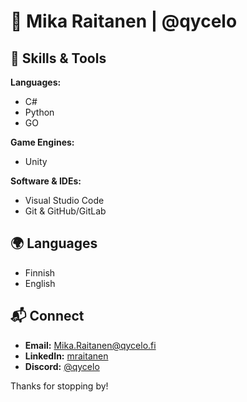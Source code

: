# 👾 Mika Raitanen | @qycelo 

## 🔧 Skills & Tools  

**Languages:**  
- C#  
- Python
- GO

**Game Engines:**  
- Unity  

**Software & IDEs:**  
- Visual Studio Code  
- Git & GitHub/GitLab  

## 🌍 Languages  
- Finnish  
- English  

## 📬 Connect  
- **Email:** [Mika.Raitanen@qycelo.fi](mailto:Mika.Raitanen@qycelo.fi)  
- **LinkedIn:** [mraitanen](https://linkedin.com/in/mraitanen)  
- **Discord:** [@qycelo](https://discord.com/users/1268644692766101534)  

Thanks for stopping by!
